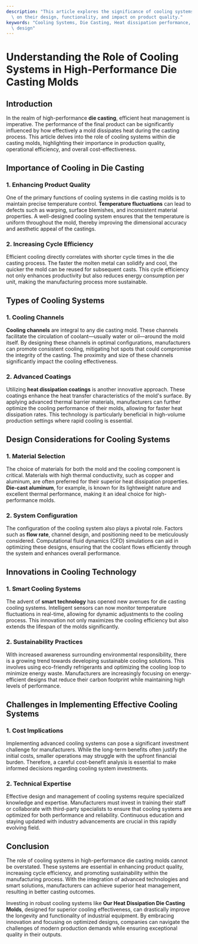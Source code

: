 ```yaml
---
description: "This article explores the significance of cooling systems in die casting molds, focusing\
  \ on their design, functionality, and impact on product quality."
keywords: "Cooling Systems, Die Casting, Heat dissipation performance, Heat dissipation optimization\
  \ design"
---
```

# Understanding the Role of Cooling Systems in High-Performance Die Casting Molds

## Introduction

In the realm of high-performance **die casting**, efficient heat management is imperative. The performance of the final product can be significantly influenced by how effectively a mold dissipates heat during the casting process. This article delves into the role of cooling systems within die casting molds, highlighting their importance in production quality, operational efficiency, and overall cost-effectiveness.

## Importance of Cooling in Die Casting

### 1. Enhancing Product Quality

One of the primary functions of cooling systems in die casting molds is to maintain precise temperature control. **Temperature fluctuations** can lead to defects such as warping, surface blemishes, and inconsistent material properties. A well-designed cooling system ensures that the temperature is uniform throughout the mold, thereby improving the dimensional accuracy and aesthetic appeal of the castings. 

### 2. Increasing Cycle Efficiency

Efficient cooling directly correlates with shorter cycle times in the die casting process. The faster the molten metal can solidify and cool, the quicker the mold can be reused for subsequent casts. This cycle efficiency not only enhances productivity but also reduces energy consumption per unit, making the manufacturing process more sustainable. 

## Types of Cooling Systems

### 1. Cooling Channels

**Cooling channels** are integral to any die casting mold. These channels facilitate the circulation of coolant—usually water or oil—around the mold itself. By designing these channels in optimal configurations, manufacturers can promote consistent cooling, mitigating hot spots that could compromise the integrity of the casting. The proximity and size of these channels significantly impact the cooling effectiveness.

### 2. Advanced Coatings

Utilizing **heat dissipation coatings** is another innovative approach. These coatings enhance the heat transfer characteristics of the mold's surface. By applying advanced thermal barrier materials, manufacturers can further optimize the cooling performance of their molds, allowing for faster heat dissipation rates. This technology is particularly beneficial in high-volume production settings where rapid cooling is essential.

## Design Considerations for Cooling Systems

### 1. Material Selection

The choice of materials for both the mold and the cooling component is critical. Materials with high thermal conductivity, such as copper and aluminum, are often preferred for their superior heat dissipation properties. **Die-cast aluminum**, for example, is known for its lightweight nature and excellent thermal performance, making it an ideal choice for high-performance molds. 

### 2. System Configuration

The configuration of the cooling system also plays a pivotal role. Factors such as **flow rate**, channel design, and positioning need to be meticulously considered. Computational fluid dynamics (CFD) simulations can aid in optimizing these designs, ensuring that the coolant flows efficiently through the system and enhances overall performance.

## Innovations in Cooling Technology

### 1. Smart Cooling Systems

The advent of **smart technology** has opened new avenues for die casting cooling systems. Intelligent sensors can now monitor temperature fluctuations in real-time, allowing for dynamic adjustments to the cooling process. This innovation not only maximizes the cooling efficiency but also extends the lifespan of the molds significantly.

### 2. Sustainability Practices

With increased awareness surrounding environmental responsibility, there is a growing trend towards developing sustainable cooling solutions. This involves using eco-friendly refrigerants and optimizing the cooling loop to minimize energy waste. Manufacturers are increasingly focusing on energy-efficient designs that reduce their carbon footprint while maintaining high levels of performance.

## Challenges in Implementing Effective Cooling Systems

### 1. Cost Implications

Implementing advanced cooling systems can pose a significant investment challenge for manufacturers. While the long-term benefits often justify the initial costs, smaller operations may struggle with the upfront financial burden. Therefore, a careful cost-benefit analysis is essential to make informed decisions regarding cooling system investments.

### 2. Technical Expertise

Effective design and management of cooling systems require specialized knowledge and expertise. Manufacturers must invest in training their staff or collaborate with third-party specialists to ensure that cooling systems are optimized for both performance and reliability. Continuous education and staying updated with industry advancements are crucial in this rapidly evolving field.

## Conclusion

The role of cooling systems in high-performance die casting molds cannot be overstated. These systems are essential in enhancing product quality, increasing cycle efficiency, and promoting sustainability within the manufacturing process. With the integration of advanced technologies and smart solutions, manufacturers can achieve superior heat management, resulting in better casting outcomes. 

Investing in robust cooling systems like **Our Heat Dissipation Die Casting Molds**, designed for superior cooling effectiveness, can drastically improve the longevity and functionality of industrial equipment. By embracing innovation and focusing on optimized designs, companies can navigate the challenges of modern production demands while ensuring exceptional quality in their outputs.
